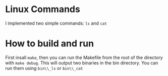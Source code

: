 # Linux Commands
I implemented two simple commands: `ls` and `cat`

# How to build and run
First insall `make`, then you can run the Makefile from the root of the directory with `make debug`. This will output two binaries in the bin directory. You can run them using `bin\\_ls` or `bin\\_cat`